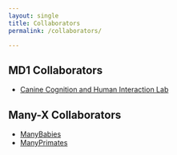 ```yaml
---
layout: single
title: Collaborators
permalink: /collaborators/

---
```


## MD1 Collaborators

* [Canine Cognition and Human Interaction Lab](https://dogcog.unl.edu)


## Many-X Collaborators
* [ManyBabies](https://www.google.com/url?q=https%3A%2F%2Fmanybabies.github.io%2F&sa=D&sntz=1&usg=AFQjCNGR_Ynrp3ZM9Ov7qPCFpAc9y244xQ)
* [ManyPrimates](https://manyprimates.github.io)